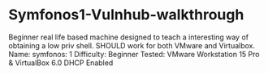 # Symfonos1-Vulnhub-walkthrough
Beginner real life based machine designed to teach a interesting way of obtaining a low priv shell. SHOULD work for both VMware and Virtualbox.  Name: symfonos: 1 Difficulty: Beginner Tested: VMware Workstation 15 Pro &amp; VirtualBox 6.0 DHCP Enabled
